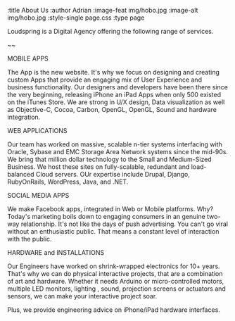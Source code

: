 :title About Us
:author Adrian
:image-feat img/hobo.jpg
:image-alt img/hobo.jpg
:style-single page.css
:type page

<p>Loudspring is a Digital Agency offering the following range of services.</p>
~~
<p>MOBILE APPS</p>
<p>The App is the new website. It's why we focus on designing and creating custom Apps that provide an engaging mix of User Experience and business functionality. Our designers and developers have been there since the very beginning, releasing iPhone an iPad Apps when only 500 existed on the iTunes Store. We are strong in U/X design, Data visualization as well as Objective-C, Cocoa, Carbon, OpenGL, OpenGL, Sound and hardware integration.</p>

<p>WEB APPLICATIONS</p>
<p>Our team has worked on massive, scalable n-tier systems interfacing with Oracle, Sybase and EMC Storage Area Network systems since the mid-90s. We bring that million dollar technology to the Small and Medium-Sized Business. We host these sites on fully-scalable, redundant and load-balanced Cloud servers. OUr expertise include Drupal, Django, RubyOnRails, WordPress, Java, and .NET.</p>

<p>SOCIAL MEDIA APPS</p>
<p>We make Facebook apps, integrated in Web or Mobile platforms. Why? Today's marketing boils down to engaging consumers in an genuine two-way relationship. It's not like the days of push advertising. You can't go viral without an enthusiastic public. That means a constant level of interaction with the public.</p>

<p>HARDWARE and INSTALLATIONS</p>
<p>Our Engineers have worked on shrink-wrapped electronics for 10+ years. That's why we can do physical interactive projects, that are a combination of art and hardware. Whether it needs Arduino or micro-controlled motors, multiple LED monitors, lighting , sound, projection screens or  actuators and sensors, we can make your interactive project soar.</p>
<p>Plus, we provide engineering advice on iPhone/iPad hardware interfaces.</p>